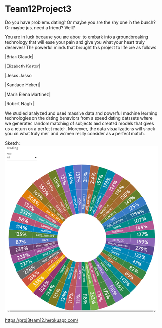 # Team12Project3

Do you have problems dating? Or maybe you are the shy one in the bunch? Or maybe just need a friend? 
Well?

 You are in luck because you are about to embark into a groundbreaking technology that will ease your pain and give you what your heart truly deserves! 
The powerful minds that brought this project to life are as follows


|Brian Glaude|

|Elizabeth Kaster|

|Jesus Jasso|

|Kandace Hebert|

|Maria Elena Martinez|

|Robert Naghi|


We studied analyzed and used  massive data and powerful machine learning technologies on the dating behaviors from a speed dating datasets where we generated random matching of subjects and created models that gives us a return on a perfect match. Moreover, the data visualizations will shock you on what truly men and women really consider as a perfect match. 

Sketch:
![Dating](Dating_interests_of_ideal_partners.png)

https://proj3team12.herokuapp.com/
